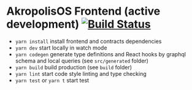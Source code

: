 # AkropolisOS Frontend (active development) [![Build Status](https://www.travis-ci.org/akropolisio/credit-pool-frontend.svg?branch=master)](https://www.travis-ci.org/akropolisio/credit-pool-frontend)

- ```yarn install``` install frontend and contracts dependencies
- ```yarn dev``` start locally in watch mode
- ```yarn codegen``` generate type definitions and React hooks by graphql schema and local queries (see `src/generated` folder)
- ```yarn build``` build production (see `build` folder)
- ```yarn lint``` start code style linting and type checking
- ```yarn test``` or ```yarn t``` start test
